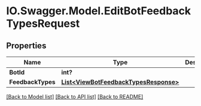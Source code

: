 # IO.Swagger.Model.EditBotFeedbackTypesRequest
## Properties

Name | Type | Description | Notes
------------ | ------------- | ------------- | -------------
**BotId** | **int?** |  | [optional] 
**FeedbackTypes** | [**List&lt;ViewBotFeedbackTypesResponse&gt;**](ViewBotFeedbackTypesResponse.md) |  | [optional] 

[[Back to Model list]](../README.md#documentation-for-models) [[Back to API list]](../README.md#documentation-for-api-endpoints) [[Back to README]](../README.md)

